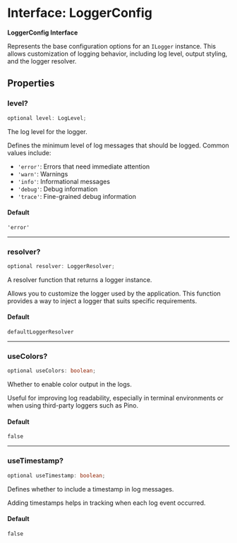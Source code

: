 # Interface: LoggerConfig

**LoggerConfig Interface**

Represents the base configuration options for an `ILogger` instance.
This allows customization of logging behavior, including log level,
output styling, and the logger resolver.

## Properties

### level?

```ts
optional level: LogLevel;
```

The log level for the logger.

Defines the minimum level of log messages that should be logged.
Common values include:
- `'error'`: Errors that need immediate attention
- `'warn'`: Warnings
- `'info'`: Informational messages
- `'debug'`: Debug information
- `'trace'`: Fine-grained debug information

#### Default

`'error'`

***

### resolver?

```ts
optional resolver: LoggerResolver;
```

A resolver function that returns a logger instance.

Allows you to customize the logger used by the application.
This function provides a way to inject a logger that suits specific requirements.

#### Default

`defaultLoggerResolver`

***

### useColors?

```ts
optional useColors: boolean;
```

Whether to enable color output in the logs.

Useful for improving log readability, especially in terminal environments
or when using third-party loggers such as Pino.

#### Default

`false`

***

### useTimestamp?

```ts
optional useTimestamp: boolean;
```

Defines whether to include a timestamp in log messages.

Adding timestamps helps in tracking when each log event occurred.

#### Default

`false`
